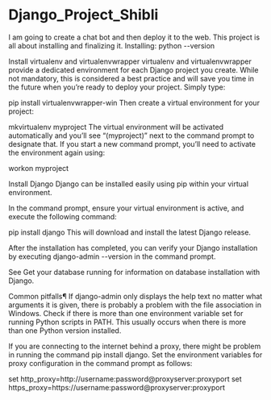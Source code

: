 # Django_Project_Shibli
I am going to create a chat bot and then deploy it to the web. This project is all about installing and finalizing it.
Installing:
python --version


Install virtualenv and virtualenvwrapper
virtualenv and virtualenvwrapper provide a dedicated environment for each Django project you create. While not mandatory, this is considered a best practice and will save you time in the future when you’re ready to deploy your project. Simply type:

pip install virtualenvwrapper-win
Then create a virtual environment for your project:

mkvirtualenv myproject
The virtual environment will be activated automatically and you’ll see “(myproject)” next to the command prompt to designate that. If you start a new command prompt, you’ll need to activate the environment again using:

workon myproject

Install Django
Django can be installed easily using pip within your virtual environment.

In the command prompt, ensure your virtual environment is active, and execute the following command:

pip install django
This will download and install the latest Django release.

After the installation has completed, you can verify your Django installation by executing django-admin --version in the command prompt.

See Get your database running for information on database installation with Django.

Common pitfalls¶
If django-admin only displays the help text no matter what arguments it is given, there is probably a problem with the file association in Windows. Check if there is more than one environment variable set for running Python scripts in PATH. This usually occurs when there is more than one Python version installed.

If you are connecting to the internet behind a proxy, there might be problem in running the command pip install django. Set the environment variables for proxy configuration in the command prompt as follows:

set http_proxy=http://username:password@proxyserver:proxyport
set https_proxy=https://username:password@proxyserver:proxyport
